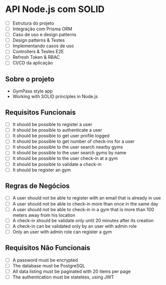 # API Node.js com SOLID

- [ ] Estrutura do projeto
- [ ] Integração com Prisma ORM
- [ ] Caso de uso e design patterns
- [ ] Design patterns & Testes
- [ ] Implementando casos de uso
- [ ] Controllers & Testes E2E
- [ ] Refresh Token & RBAC
- [ ] CI/CD da aplicação

## Sobre o projeto

- GymPass style app
- Working with SOLID principles in Node.js

## Requisitos Funcionais

- [ ] It should be possible to register a user
- [ ] It should be possible to authenticate a user
- [ ] It should be possible to get user profile logged
- [ ] It should be possible to get number of check-ins for a user
- [ ] It should be possible to the user search nearby gyms
- [ ] It should be possible to the user search gyms by name
- [ ] It should be possible to the user check-in at a gym
- [ ] It should be possible to validate a check-in
- [ ] It should be register an gym

## Regras de Negócios

- [ ] A user should not be able to register with an email that is already in use
- [ ] A user should not be able to check-in more than once in the same day
- [ ] A user should not be able to check-in in a gym that is more than 100 meters away from his location
- [ ] A check-in should be validate only until 20 minutes after its creation
- [ ] A check-in can be validated only by an user with admin role
- [ ] Only an user with admin role can register a gym

## Requisitos Não Funcionais

- [ ] A password must be encrypted
- [ ] The database must be PostgreSQL
- [ ] All data listing must be paginated with 20 items per page
- [ ] The authentication must be stateless, using JWT
